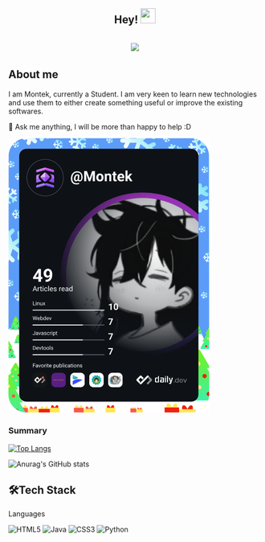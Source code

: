 <h2 align="center"> Hey!  <img src="https://user-images.githubusercontent.com/39955420/147578264-bae0526c-028a-49d2-8af8-d08bb4edbd2a.gif" height="30" width="30"></h2>

<h2 align="center"><img src="https://user-images.githubusercontent.com/87750128/149607132-1654b169-0649-40a6-923f-e5bd170d448d.gif"></h2>

<h2>About me</h2>

I am Montek, currently a Student. I am very keen to learn new technologies and use them to either create something useful or improve the existing softwares.   

💬 Ask me anything, I will be more than happy to help :D



 <a href="https://app.daily.dev/Montek"><img src="https://github.com/Montekkundan/Montekkundan/blob/main/devcard.svg" width="400" alt="Montek's Dev Card"/></a>



<h3>Summary</h3>

[![Top Langs](https://github-readme-stats.vercel.app/api/top-langs/?username=Montekkundan&layout=compact&theme=merko)](https://github.com/anuraghazra/github-readme-stats)

![Anurag's GitHub stats](https://github-readme-stats.vercel.app/api?username=Montekkundan&show_icons=true&theme=merko)



<h2>🛠Tech Stack</h2>
Languages 

![HTML5](https://img.shields.io/badge/html5-%23E34F26.svg?style=for-the-badge&logo=html5&logoColor=white)
![Java](https://img.shields.io/badge/java-%23ED8B00.svg?style=for-the-badge&logo=java&logoColor=white)
![CSS3](https://img.shields.io/badge/css3-%231572B6.svg?style=for-the-badge&logo=css3&logoColor=white)
![Python](https://img.shields.io/badge/python-3670A0?style=for-the-badge&logo=python&logoColor=ffdd54)


<!--
**Montekkundan/Montekkundan** is a ✨ _special_ ✨ repository because its `README.md` (this file) appears on your GitHub profile.

Here are some ideas to get you started:

- 🔭 I’m currently working on ...
- 🌱 I’m currently learning ...
- 👯 I’m looking to collaborate on ...
- 🤔 I’m looking for help with ...
- 💬 Ask me about ...
- 📫 How to reach me: ...
- 😄 Pronouns: ...
- ⚡ Fun fact: ...
-->
